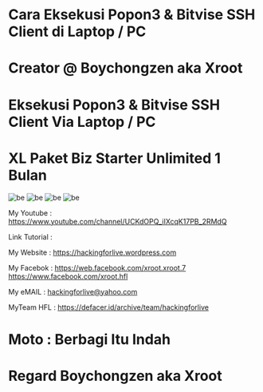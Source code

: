 # Cara Eksekusi Popon3 & Bitvise SSH Client di Laptop / PC 

# Creator @ Boychongzen aka Xroot

# Eksekusi Popon3 & Bitvise SSH Client Via Laptop / PC
# XL Paket Biz Starter Unlimited 1 Bulan
![be](https://raw.githubusercontent.com/boychongzen18/Popon3-Bitvise-SSH-Laptop/master/modem.jpg)
![be](https://raw.githubusercontent.com/boychongzen18/Popon3-Bitvise-SSH-Laptop/master/modem1.jpg)
![be](https://raw.githubusercontent.com/boychongzen18/Popon3-Bitvise-SSH-Laptop/master/modem2.jpg)
![be](https://raw.githubusercontent.com/boychongzen18/Popon3-Bitvise-SSH-Laptop/master/modem3.jpg)

My Youtube    : https://www.youtube.com/channel/UCKdOPQ_iIXcqK17PB_2RMdQ

Link Tutorial : 

My Website    : https://hackingforlive.wordpress.com

My Facebok    : https://web.facebook.com/xroot.xroot.7
                https://www.facebook.com/xroot.hfl 

My eMAIL      : hackingforlive@yahoo.com

MyTeam HFL    : https://defacer.id/archive/team/hackingforlive

# Moto : Berbagi Itu Indah

# Regard Boychongzen aka Xroot
